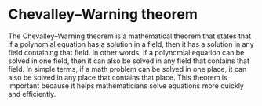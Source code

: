 # Chevalley–Warning theorem

The Chevalley–Warning theorem is a mathematical theorem that states that if a polynomial equation has a solution in a field, then it has a solution in any field containing that field. In other words, if a polynomial equation can be solved in one field, then it can also be solved in any field that contains that field. In simple terms, if a math problem can be solved in one place, it can also be solved in any place that contains that place. This theorem is important because it helps mathematicians solve equations more quickly and efficiently.
